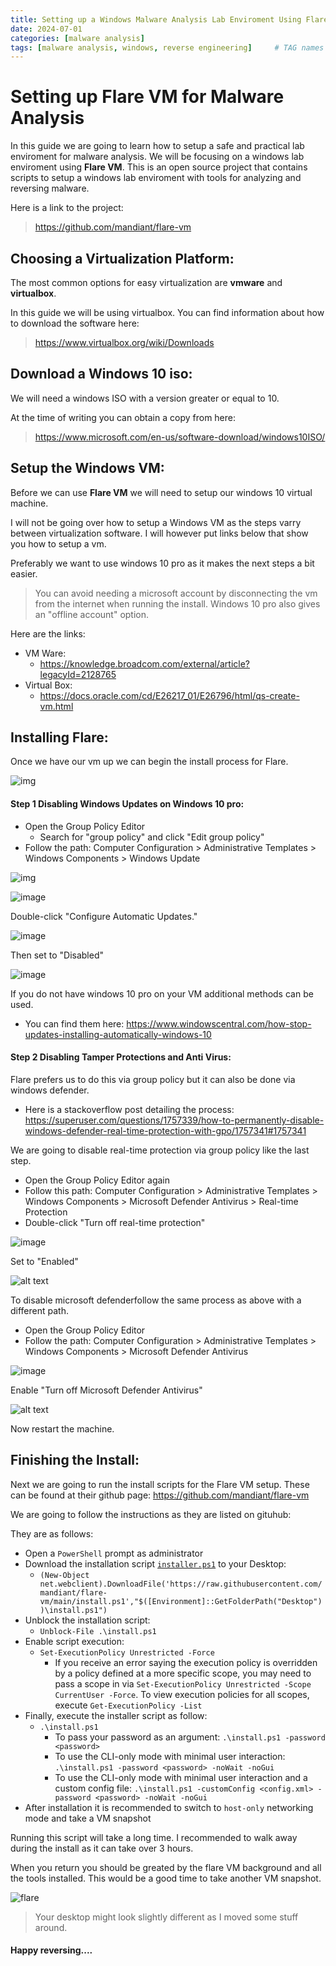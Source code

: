 ```yaml
---
title: Setting up a Windows Malware Analysis Lab Enviroment Using Flare
date: 2024-07-01 
categories: [malware analysis]
tags: [malware analysis, windows, reverse engineering]     # TAG names should always be lowercase
---
```



# Setting up Flare VM for Malware Analysis

In this guide we are going to learn how to setup a safe and practical lab enviroment for malware analysis. We will be focusing on a windows lab enviroment using **Flare VM**. This is an open source project that contains scripts to setup a windows lab enviroment with tools for analyzing and reversing malware. 

Here is a link to the project:
> <https://github.com/mandiant/flare-vm>

## Choosing a Virtualization Platform:

The most common options for easy virtualization are **vmware** and **virtualbox**. 

In this guide we will be using virtualbox. You can find information about how to download the software here: 
>  <https://www.virtualbox.org/wiki/Downloads>

## Download a Windows 10 iso:
We will need a windows ISO with a version greater or equal to 10.

At the time of writing you can obtain a copy from here:
> <https://www.microsoft.com/en-us/software-download/windows10ISO/>


## Setup the Windows VM:

Before we can use **Flare VM** we will need to setup our windows 10 virtual machine.

I will not be going over how to setup a Windows VM as the steps varry between virtualization software. I will however put links below that show you how to setup a vm.

Preferably we want to use windows 10 pro as it makes the next steps a bit easier.

> You can avoid needing a microsoft account by disconnecting the vm from the internet when running the install. Windows 10 pro also gives an "offline account" option.

Here are the links:
* VM Ware:
    * <https://knowledge.broadcom.com/external/article?legacyId=2128765>
* Virtual Box:
    * <https://docs.oracle.com/cd/E26217_01/E26796/html/qs-create-vm.html>


## Installing Flare:

Once we have our vm up we can begin the install process for Flare.

![img](/assets/imgs/flaresetup/flaresetup1.png)

#### Step 1 Disabling Windows Updates on Windows 10 pro:

* Open the Group Policy Editor
    * Search for "group policy" and click "Edit group policy"
* Follow the path: Computer Configuration > Administrative Templates > Windows Components > Windows Update


![img](/assets/imgs/flaresetup/flaresetup3.png)

![image](/assets/imgs/flaresetup/flaresetup4.png)

Double-click "Configure Automatic Updates."


![image](/assets/imgs/flaresetup/flaresetup5.png)

 Then set to "Disabled"


![image](/assets/imgs/flaresetup/flaresetup6.png)


If you do not have windows 10 pro on your VM additional methods can be used. 

* You can find them here:  <https://www.windowscentral.com/how-stop-updates-installing-automatically-windows-10>

#### Step 2 Disabling Tamper Protections and Anti Virus:

Flare prefers us to do this via group policy but it can also be done via windows defender.

* Here is a stackoverflow post detailing the process: <https://superuser.com/questions/1757339/how-to-permanently-disable-windows-defender-real-time-protection-with-gpo/1757341#1757341>

We are going to disable real-time protection via group policy like the last step.

* Open the Group Policy Editor again
* Follow this path: Computer Configuration > Administrative Templates > Windows Components > Microsoft Defender Antivirus > Real-time Protection
* Double-click "Turn off real-time protection"

![image](/assets/imgs/flaresetup/flaresetup7.png)

Set to "Enabled"

![alt text](/assets/imgs/flaresetup/flaresetup10.png)

To disable microsoft defenderfollow the same process as above with a different path.

* Open the Group Policy Editor
* Follow the path: Computer Configuration > Administrative Templates > Windows Components > Microsoft Defender Antivirus

![image](/assets/imgs/flaresetup/flaresetup8.png)

 Enable "Turn off Microsoft Defender Antivirus"

![alt text](/assets/imgs/flaresetup/flaresetup9.png)


Now restart the machine.


## Finishing the Install:

Next we are going to run the install scripts for the Flare VM setup. These can be found at their github page: <https://github.com/mandiant/flare-vm>

We are going to follow the instructions as they are listed on gituhub:

They are as follows: 

* Open a `PowerShell` prompt as administrator
* Download the installation script [`installer.ps1`](https://raw.githubusercontent.com/mandiant/flare-vm/main/install.ps1) to your Desktop:
  * `(New-Object net.webclient).DownloadFile('https://raw.githubusercontent.com/mandiant/flare-vm/main/install.ps1',"$([Environment]::GetFolderPath("Desktop"))\install.ps1")`
* Unblock the installation script:
  * `Unblock-File .\install.ps1`
* Enable script execution:
  * `Set-ExecutionPolicy Unrestricted -Force`
    * If you receive an error saying the execution policy is overridden by a policy defined at a more specific scope, you may need to pass a scope in via `Set-ExecutionPolicy Unrestricted -Scope CurrentUser -Force`. To view execution policies for all scopes, execute `Get-ExecutionPolicy -List`
* Finally, execute the installer script as follow:
  * `.\install.ps1`
    * To pass your password as an argument: `.\install.ps1 -password <password>`
    * To use the CLI-only mode with minimal user interaction: `.\install.ps1 -password <password> -noWait -noGui`
    * To use the CLI-only mode with minimal user interaction and a custom config file: `.\install.ps1 -customConfig <config.xml> -password <password> -noWait -noGui`
* After installation it is recommended to switch to `host-only` networking mode and take a VM snapshot

Running this script will take a long time. I recommended to walk away during the install as it can take over 3 hours.



When you return you should be greated by the flare VM background and all the tools installed. This would be a good time to take another VM snapshot.

![flare](../assets/imgs/flaresetup/flarefinished.png)

> Your desktop might look slightly different as I moved some stuff around.


#### Happy reversing....


